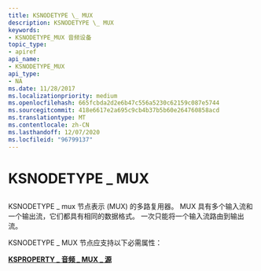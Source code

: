```yaml
---
title: KSNODETYPE \_ MUX
description: KSNODETYPE \_ MUX
keywords:
- KSNODETYPE_MUX 音频设备
topic_type:
- apiref
api_name:
- KSNODETYPE_MUX
api_type:
- NA
ms.date: 11/28/2017
ms.localizationpriority: medium
ms.openlocfilehash: 665fcbda2d2e6b47c556a5230c62159c087e5744
ms.sourcegitcommit: 418e6617e2a695c9cb4b37b5b60e264760858acd
ms.translationtype: MT
ms.contentlocale: zh-CN
ms.lasthandoff: 12/07/2020
ms.locfileid: "96799137"
---
```

# <a name="ksnodetype_mux"></a>KSNODETYPE \_ MUX


## <span id="ddk_ksnodetype_mux_ks"></span><span id="DDK_KSNODETYPE_MUX_KS"></span>


KSNODETYPE \_ mux 节点表示 (MUX) 的多路复用器。 MUX 具有多个输入流和一个输出流，它们都具有相同的数据格式。 一次只能将一个输入流路由到输出流。

KSNODETYPE \_ MUX 节点应支持以下必需属性：

[**KSPROPERTY \_ 音频 \_ MUX \_ 源**](ksproperty-audio-mux-source.md)

 

 






